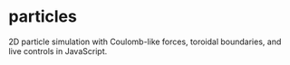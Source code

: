 # particles
2D particle simulation with Coulomb-like forces, toroidal boundaries, and live controls in JavaScript.
